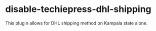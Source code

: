 # disable-techiepress-dhl-shipping
This plugin allows for DHL shipping method on Kampala state alone.
